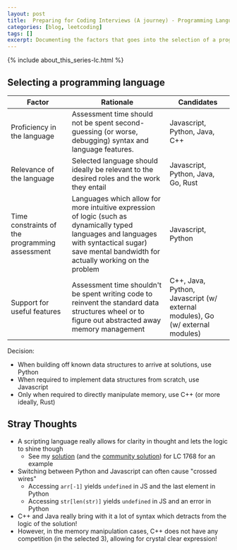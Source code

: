 ```yaml
---
layout: post
title:  Preparing for Coding Interviews (A journey) - Programming Language Selection
categories: [blog, leetcoding]
tags: []
excerpt: Documenting the factors that goes into the selection of a programming language to write solutions in
---
```


{% include about_this_series-lc.html %}

## Selecting a programming language

| Factor | Rationale | Candidates |
|--------|-----------|------------|
| Proficiency in the language | Assessment time should not be spent second-guessing (or worse, debugging) syntax and language features. | Javascript, Python, Java, C++ |
| Relevance of the language | Selected language should ideally be relevant to the desired roles and the work they entail | Javascript, Python, Java, Go, Rust |
| Time constraints of the programming assessment | Languages which allow for more intuitive expression of logic (such as dynamically typed languages and languages with syntactical sugar) save mental bandwidth for actually working on the problem | Javascript, Python |
| Support for useful features | Assessment time shouldn't be spent writing code to reinvent the standard data structures wheel or to figure out abstracted away memory management | C++, Java, Python, Javascript (w/ external modules), Go (w/ external modules)|

Decision:
- When building off known data structures to arrive at solutions, use Python
- When required to implement data structures from scratch, use Javascript
- Only when required to directly manipulate memory, use C++ (or more ideally, Rust)


## Stray Thoughts
- A scripting language really allows for clarity in thought and lets the logic to shine though
    - See my [solution](https://github.com/harsh-seth/code-katas/blob/main/leetcode/1768-merge-strings-alternatively/solution.py) (and the [community solution](https://github.com/harsh-seth/code-katas/blob/main/leetcode/1768-merge-strings-alternatively/community_solution.py)) for LC 1768 for an example
- Switching between Python and Javascript can often cause "crossed wires"
    - Accessing `arr[-1]` yields `undefined` in JS and the last element in Python
    - Accessing `str[len(str)]` yields `undefined` in JS and an error in Python
- C++ and Java really bring with it a lot of syntax which detracts from the logic of the solution!
- However, in the memory manipulation cases, C++ does not have any competition (in the selected 3), allowing for crystal clear expression!
